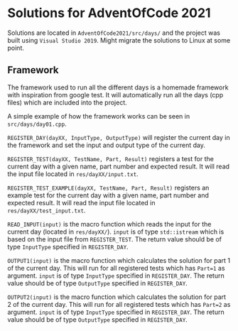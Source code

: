 # Solutions for AdventOfCode 2021

Solutions are located in `AdventOfCode2021/src/days/` and the project was built using `Visual Studio 2019`.
Might migrate the solutions to Linux at some point.

## Framework
The framework used to run all the different days is a homemade framework with inspiration from google test.
It will automatically run all the days (cpp files) which are included into the project.

A simple example of how the framework works can be seen in `src/days/day01.cpp`.

`REGISTER_DAY(dayXX, InputType, OutputType)` will register the current day in the framework and set the input and output type of the current day.

`REGISTER_TEST(dayXX, TestName, Part, Result)` registers a test for the current day with a given name, part number and expected result.
It will read the input file located in `res/dayXX/input.txt`.

`REGISTER_TEST_EXAMPLE(dayXX, TestName, Part, Result)` registers an example test for the current day with a given name, part number and expected result.
It will read the input file located in `res/dayXX/test_input.txt`.

`READ_INPUT(input)` is the macro function which reads the input for the current day (located in `res/dayXX/`). 
`input` is of type `std::istream` which is based on the input file from `REGISTER_TEST`.
The return value should be of type `InputType` specified in `REGISTER_DAY`.

`OUTPUT1(input)` is the macro function which calculates the solution for part 1 of the current day. 
This will run for all registered tests which has `Part=1` as argument.
`input` is of type `InputType` specified in `REGISTER_DAY`.
The return value should be of type `OutputType` specified in `REGISTER_DAY`.

`OUTPUT2(input)` is the macro function which calculates the solution for part 2 of the current day.
This will run for all registered tests which has `Part=2` as argument.
`input` is of type `InputType` specified in `REGISTER_DAY`.
The return value should be of type `OutputType` specified in `REGISTER_DAY`.